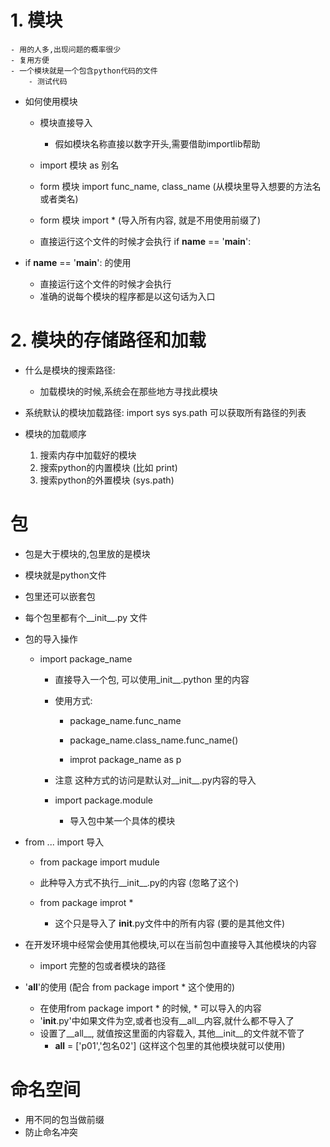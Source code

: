 # 1. 模块
    - 用的人多,出现问题的概率很少
    - 复用方便
    - 一个模块就是一个包含python代码的文件
        - 测试代码
        
- 如何使用模块
    - 模块直接导入
        - 假如模块名称直接以数字开头,需要借助importlib帮助
        
    -  import 模块 as 别名
    
    -  form 模块 import func_name, class_name (从模块里导入想要的方法名或者类名)
    
    -  form 模块 import *  (导入所有内容, 就是不用使用前缀了)
    
    -  直接运行这个文件的时候才会执行 if __name__ == '__main__':
    
-  if __name__ == '__main__': 的使用
    - 直接运行这个文件的时候才会执行
    - 准确的说每个模块的程序都是以这句话为入口
    
# 2. 模块的存储路径和加载
- 什么是模块的搜索路径:
    - 加载模块的时候,系统会在那些地方寻找此模块
- 系统默认的模块加载路径:
        import sys
        sys.path    可以获取所有路径的列表
        
- 模块的加载顺序
    1. 搜索内存中加载好的模块
    2. 搜索python的内置模块  (比如 print)
    3. 搜索python的外置模块 (sys.path)
    
# 包
- 包是大于模块的,包里放的是模块
- 模块就是python文件
- 包里还可以嵌套包
- 每个包里都有个__init__.py 文件

- 包的导入操作
    - import package_name
        - 直接导入一个包, 可以使用_init__.python 里的内容
        - 使用方式:
            - package_name.func_name
            - package_name.class_name.func_name()
        
            - improt package_name as p    
        - 注意 这种方式的访问是默认对__init__.py内容的导入
        
        
        - import package.module
            - 导入包中某一个具体的模块
            
            
- from  ... import 导入
    
    - from package import mudule
    - 此种导入方式不执行__init__.py的内容 (忽略了这个)
    
    - from package improt *
        - 这个只是导入了 __init__.py文件中的所有内容 (要的是其他文件)
        
        
        
        
            
            
    
- 在开发环境中经常会使用其他模块,可以在当前包中直接导入其他模块的内容
    - import 完整的包或者模块的路径
    
- '__all__'的使用  (配合  from package import *  这个使用的)
    - 在使用from package import * 的时候, * 可以导入的内容
    - '__init__.py'中如果文件为空,或者也没有__all__内容,就什么都不导入了
    - 设置了__all__, 就值按这里面的内容载入, 其他__init__的文件就不管了
        - __all__ = ['p01','包名02']   (这样这个包里的其他模块就可以使用)
        
         
# 命名空间
- 用不同的包当做前缀
- 防止命名冲突